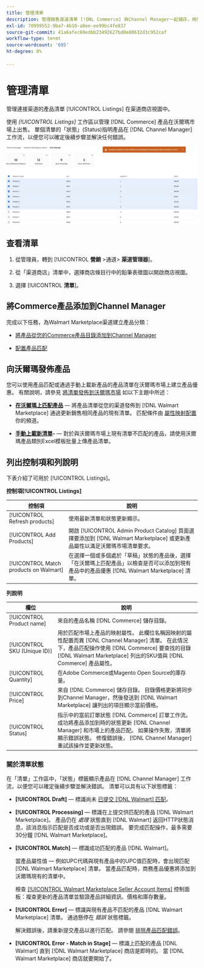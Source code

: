 ```yaml
---
title: 管理清單
description: 管理銷售渠道清單 [!DNL Commerce] 與Channel Manager一起儲存，用於Adobe Commerce和Magento Open Source。
exl-id: 70999552-9ba7-4b10-a8ee-ee99bc4fe837
source-git-commit: 41a6afec60edbb23492627bd8e80632d3c952caf
workflow-type: tm+mt
source-wordcount: '695'
ht-degree: 0%

---
```


# 管理清單

管理連接渠道的產品清單 [!UICONTROL Listings] 在渠道商店視圖中。

使用 *[!UICONTROL Listings]* 工作區以管理 [!DNL Commerce] 產品在沃爾瑪市場上出售。 單個清單的「狀態」(Status)指明產品在 [!DNL Channel Manager] 工作流，以便您可以確定後續步驟並解決任何錯誤。

![連接的銷售渠道的清單頁面](assets/products-submit-for-matching.png)

## 查看清單

1. 從管理員，轉到 [!UICONTROL **營銷** >通道> **渠道管理器**]。

1. 從「渠道商店」清單中，選擇商店條目行中的鉛筆表徵圖以開啟商店視圖。

1. 選擇 [!UICONTROL **清單**]。

## 將Commerce產品添加到Channel Manager

完成以下任務，為Walmart Marketplace渠道建立產品分類：

* [將產品從您的Commerce產品目錄添加到Channel Manager](add-products-to-connected-channel.md)

* [配置產品匹配](map-product-attributes-for-matching.md#configure-product-attribute-settings)

## 向沃爾瑪發佈產品

您可以使用產品匹配或通過手動上載新產品的產品清單在沃爾瑪市場上建立產品優惠。 有關說明，請參見 [將清單發佈到沃爾瑪市場](publish-listings-to-marketplace.md) 如以下主題中所述：

* **[在沃爾瑪上匹配產品](publish-listings-to-marketplace.md)** — 將產品清單從您的渠道發佈到 [!DNL Walmart Marketplace] 通過更新銷售相同產品的現有清單。 匹配條件由 [屬性映射配置](map-product-attributes-for-matching.md) 你的頻道。

* **[手動上載新清單](publish-listings-to-marketplace.md#upload-new-product-listings)-** — 對於與沃爾瑪市場上現有清單不匹配的產品，請使用沃爾瑪產品類別Excel模板批量上傳產品清單。

## 列出控制項和列說明

下表介紹了可用於 [!UICONTROL Listings]。

**控制項[!UICONTROL Listings]**

| **控制項** | **說明** |
|----------------------------------------|--------------------------------------------------------------------------------------------------------------------------------------------------------------------------------------------------------------|
| [!UICONTROL Refresh products] | 使用最新清單和狀態更新顯示。 |
| [!UICONTROL Add Products] | 開啟 [!UICONTROL Admin Product Catalog] 頁面選擇要添加到 [!DNL Walmart Marketplace] 或更新產品屬性以滿足沃爾瑪市場清單要求。 |
| [!UICONTROL Match products on Walmart] | 在選擇一個或多個處於「草稿」狀態的產品後，選擇「在沃爾瑪上匹配產品」以檢查是否可以添加到現有產品中的產品優惠 [!DNL Walmart Marketplace] 清單。 |


**列說明**

| **欄位** | **說明** |
|------------------------------|-----------------------------------------------------------------------------------------------------------------------------------------------------------------------------------------------------------------------------------------------------------------------------------------------------------------------------------------------------------------------------------------------------------------------|
| [!UICONTROL Product name] | 來自的產品名稱 [!DNL Commerce] 儲存目錄。 |
| [!UICONTROL SKU (Unique ID)] | 用於匹配市場上產品的映射屬性。 此欄位名稱因映射的屬性配置而異 [!DNL Channel Manager] 清單。 在此情況下，產品匹配操作使用 [!DNL Commerce] 要查找的目錄 [!DNL Walmart Marketplace]  列出的SKU值與 [!DNL Commerce] 產品屬性。 |
| [!UICONTROL  Quantity] | 在Adobe Commerce或Magento Open Source的庫存量。 |
| [!UICONTROL Price] | 來自 [!DNL Commerce] 儲存目錄。 目錄價格更新將同步到Channel Manager，然後發送到 [!DNL Walmart Marketplace]  讓列出的項目顯示當前價格。 |
| [!UICONTROL Status] | 指示中的當前訂單狀態 [!DNL Commerce] 訂單工作流。 成功將產品添加到時的狀態更新 [!DNL Channel Manager] 和市場上的產品匹配。 如果操作失敗，清單將顯示錯誤狀態。 修復錯誤後， [!DNL Channel Manager] 重試該操作並更新狀態。 |


### 關於清單狀態

在「清單」工作區中，「狀態」標籤顯示產品在 [!DNL Channel Manager] 工作流，以便您可以確定後續步驟並解決錯誤。 清單可以具有以下狀態標籤：

* **[!UICONTROL Draft]** — 標識尚未 [已提交 [!DNL Walmart] 匹配](publish-listings-to-marketplace.md#match-products)。

* **[!UICONTROL Processing]** — 標識在上提交供匹配的產品 [!DNL Walmart Marketplace]。 產品仍在 *處理* 狀態直到 [!DNL Walmart] 返回HTTP狀態消息，該消息指示匹配是否成功或是否出現錯誤。 要完成匹配操作，最多需要30分鐘 [!DNL Walmart Marketplace]。

* **[!UICONTROL Match]** — 標識成功匹配的產品 [!DNL Walmart]。

   當產品屬性值 — 例如UPC代碼與現有產品中的UPC值匹配時，會出現匹配[!DNL Walmart Marketplace] 清單。 當產品匹配時，商務產品優惠將添加到沃爾瑪現有的清單中。

   檢查 [[!UICONTROL Walmart Marketplace Seller Account Items]](https://seller.walmart.com/items-and-inventory/manage-items) 控制面板：複查更新的產品清單並驗證產品詳細資訊、價格和庫存數量。


* **[!UICONTROL Error]** — 標識與現有產品不匹配的產品 [!DNL Walmart Marketplace] 清單。 通過懸停在 *錯誤* 狀態標籤。

   解決錯誤後，請重新提交產品以進行匹配。 請參閱 [排除產品匹配錯誤](https://docs.google.com/document/d/1bEbCyVLXJQQsbZvEwetJvZKWQJOKoiw5Ia1uB4Bs4uo/edit#heading=h.sz6eji8z9vzy)。

* **[!UICONTROL Error - Match in Stage]** — 標識上匹配的產品 [!DNL Walmart] 直到 [!DNL Walmart Marketplace] 商店是即時的。 當 [!DNL Walmart Marketplace] 商店就要開始了。
